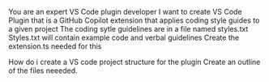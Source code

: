 You are an expert VS Code plugin developer
I want to create VS Code Plugin that is a GitHub Copilot extension that applies coding style guides to a given project
The coding sytle guidelines are in a file named styles.txt
Styles.txt will contain example code and verbal guidelines
Create the extension.ts needed for this

How do i create a VS code project structure for the plugin
Create an outline of the files neeeded.